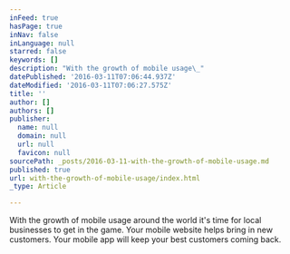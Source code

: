 ```yaml
---
inFeed: true
hasPage: true
inNav: false
inLanguage: null
starred: false
keywords: []
description: "With the growth of mobile usage\_"
datePublished: '2016-03-11T07:06:44.937Z'
dateModified: '2016-03-11T07:06:27.575Z'
title: ''
author: []
authors: []
publisher:
  name: null
  domain: null
  url: null
  favicon: null
sourcePath: _posts/2016-03-11-with-the-growth-of-mobile-usage.md
published: true
url: with-the-growth-of-mobile-usage/index.html
_type: Article

---
```

With the growth of mobile usage around the world it's time for local businesses to get in the game. Your mobile website helps bring in new customers. Your mobile app will keep your best customers coming back.